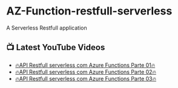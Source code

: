 # AZ-Function-restfull-serverless
A Serverless Restfull application


## 📺 Latest YouTube Videos
<!-- YOUTUBE:START -->
- [🔥API Restfull serverless com Azure Functions Parte 01🔥](https://youtu.be/WnI6YYGLwHw)
- [🔥API Restfull serverless com Azure Functions Parte 02🔥](https://youtu.be/11tAA2su_R4)
- [🔥API Restfull serverless com Azure Functions Parte 03🔥](https://youtu.be/ebjBOWGDddA)
<!-- YOUTUBE:END -->
